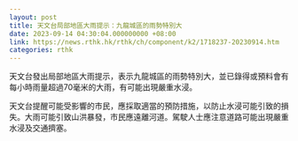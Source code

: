 ```yaml
---
layout: post
title: 天文台局部地區大雨提示：九龍城區的雨勢特別大
date: 2023-09-14 04:30:04.000000000 +08:00
link: https://news.rthk.hk/rthk/ch/component/k2/1718237-20230914.htm
categories: rthk
---
```


天文台發出局部地區大雨提示，表示九龍城區的雨勢特別大，並已錄得或預料會有每小時雨量超過70毫米的大雨，有可能出現嚴重水浸。

天文台提醒可能受影響的市民，應採取適當的預防措施，以防止水浸可能引致的損失。大雨可能引致山洪暴發，市民應遠離河道。駕駛人士應注意道路可能出現嚴重水浸及交通擠塞。
